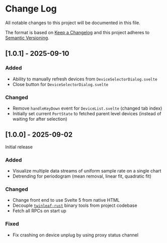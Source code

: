 
# Change Log
All notable changes to this project will be documented in this file.
 
The format is based on [Keep a Changelog](http://keepachangelog.com/)
and this project adheres to [Semantic Versioning](http://semver.org/).
 

## [1.0.1] - 2025-09-10
  
 
### Added

- Ability to manually refresh devices from `DeviceSelectorDialog.svelte`
- Close button for `DeviceSelectorDialog.svelte`

### Changed
- Remove `handleKeyDown` event for `DeviceList.svelte` (changed tab index)
- Initially set current `PortState` to fetched parent level devices (instead of waiting for after selection)
 

## [1.0.0] - 2025-09-02

Initial release
 
### Added
- Visualize multiple data streams of uniform sample rate on a single chart
- Detrending for periodogram (mean removal, linear fit, quadratic fit)

### Changed
- Change front end to use Svelte 5 from native HTML
- Decouple [`twinleaf-rust`](https://github.com/twinleaf/twinleaf-rust) binary tools from project codebase 
- Fetch all RPCs on start up

### Fixed
- Fix crashing on device unplug by using proxy status channel

